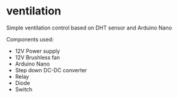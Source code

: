 # ventilation
Simple ventilation control based on DHT sensor and Arduino Nano

Components used:
- 12V Power supply
- 12V Brushless fan
- Arduino Nano
- Step down DC-DC converter
- Relay
- Diode
- Switch
